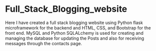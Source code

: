 # Full_Stack_Blogging_website
Here I have created a full stack blogging website using Python flask microframework for the backend and HTML, CSS, and Bootstrap for the front end. MySQL and Python SQLALchemy is used for creating and managing the database for updating the Posts and also for receiving messages through the contacts page.

